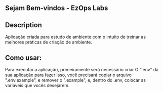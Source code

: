 ## Sejam Bem-vindos - EzOps Labs

## Description
Aplicação criada para estudo de ambiente com o intuito de treinar as melhores práticas de criação de ambiente.


## Como usar:
Para executar a aplicação, primeiramente será necessário criar O ".env" da sua aplicação para fazer isso, você precisará copiar o arquivo ".env.example", e remover o ".example", e, dentro do .env, colocar as variaveis que vocês desejarem.


